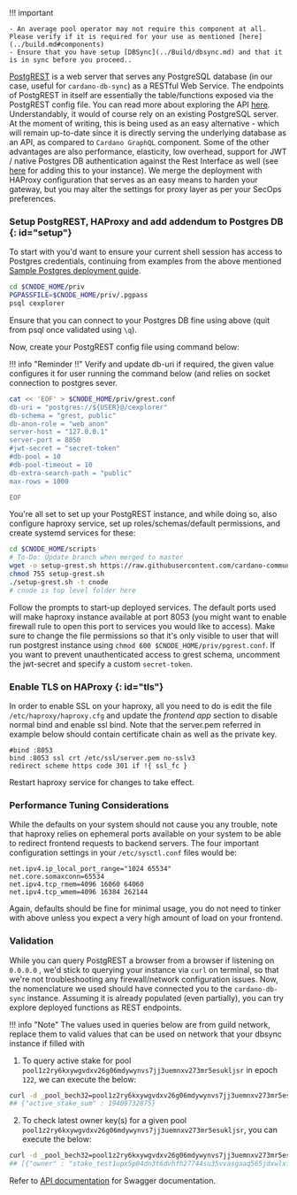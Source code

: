 !!! important

    - An average pool operator may not require this component at all. Please verify if it is required for your use as mentioned [here](../build.md#components)
    - Ensure that you have setup [DBSync](../Build/dbsync.md) and that it is in sync before you proceed..

[PostgREST](https://postgrest.org/en/latest) is a web server that serves any PostgreSQL database (in our case, useful for `cardano-db-sync`) as a RESTful Web Service. The endpoints of PostgREST in itself are essentially the table/functions exposed via the PostgREST config file. You can read more about exploring the API [here](https://postgrest.org/en/latest/api.html). Understandably, it would of course rely on an existing PostgreSQL server. At the moment of writing, this is being used as an easy alternative - which will remain up-to-date since it is directly serving the underlying database as an API, as compared to `Cardano GraphQL` component. Some of the other advantages are also performance, elasticity, low overhead, support for JWT / native Postgres DB authentication against the Rest Interface as well (see [here](https://postgrest.org/en/latest/tutorials/tut1.html) for adding this to your instance). We merge the deployment with HAProxy configuration that serves as an easy means to harden your gateway, but you may alter the settings for proxy layer as per your SecOps preferences.

### Setup PostgREST, HAProxy and add addendum to Postgres DB {: id="setup"}

To start with you'd want to ensure your current shell session has access to Postgres credentials, continuing from examples from the above mentioned [Sample Postgres deployment guide](../Appendix/postgres.md).

``` bash
cd $CNODE_HOME/priv
PGPASSFILE=$CNODE_HOME/priv/.pgpass
psql cexplorer
```

Ensure that you can connect to your Postgres DB fine using above (quit from psql once validated using `\q`).

Now, create your PostgREST config file using command below:

!!! info "Reminder !!"
    Verify and update db-uri if required, the given value configures it for user running the command below (and relies on socket connection to postgres sever.

``` bash
cat << 'EOF' > $CNODE_HOME/priv/grest.conf
db-uri = "postgres://${USER}@/cexplorer"
db-schema = "grest, public"
db-anon-role = "web_anon"
server-host = "127.0.0.1"
server-port = 8050
#jwt-secret = "secret-token"
#db-pool = 10
#db-pool-timeout = 10
db-extra-search-path = "public"
max-rows = 1000

EOF

```

You're all set to set up your PostgREST instance, and while doing so, also configure haproxy service, set up roles/schemas/default permissions, and create systemd services for these:

``` bash
cd $CNODE_HOME/scripts
# To-Do: Update branch when merged to master
wget -o setup-grest.sh https://raw.githubusercontent.com/cardano-community/guild-operators/alpha/scripts/grest-helper-scripts/setup-grest.sh
chmod 755 setup-grest.sh
./setup-grest.sh -t cnode
# cnode is top level folder here
```

Follow the prompts to start-up deployed services. The default ports used will make haproxy instance available at port 8053 (you might want to enable firewall rule to open this port to services you would like to access). Make sure to change the file permissions so that it's only visible to user that will run postgrest instance using `chmod 600 $CNODE_HOME/priv/pgrest.conf`. If you want to prevent unauthenticated access to grest schema, uncomment the jwt-secret and specify a custom `secret-token`.

### Enable TLS on HAProxy {: id="tls"}

In order to enable SSL on your haproxy, all you need to do is edit the file `/etc/haproxy/haproxy.cfg` and update the *frontend app* section to disable normal bind and enable ssl bind. Note that the server.pem referred in example below should contain certificate chain as well as the private key.

```
#bind :8053
bind :8053 ssl crt /etc/ssl/server.pem no-sslv3
redirect scheme https code 301 if !{ ssl_fc }
```
Restart haproxy service for changes to take effect.

### Performance Tuning Considerations

While the defaults on your system should not cause you any trouble, note that haproxy relies on ephemeral ports available on your system to be able to redirect frontend requests to backend servers. The four important configuration settings in your `/etc/sysctl.conf` files would be:

```
net.ipv4.ip_local_port_range="1024 65534"
net.core.somaxconn=65534
net.ipv4.tcp_rmem=4096 16060 64060
net.ipv4.tcp_wmem=4096 16384 262144
```
Again, defaults should be fine for minimal usage, you do not need to tinker with above unless you expect a very high amount of load on your frontend.

### Validation

While you can query PostgREST a browser from a browser if listening on `0.0.0.0` , we'd stick to querying your instance via `curl` on terminal, so that we're not troubleshooting any firewall/network configuration issues. Now, the nomenclature we used should have connected you to the `cardano-db-sync` instance. Assuming it is already populated (even partially), you can try explore deployed functions as REST endpoints.

!!! info "Note"
    The values used in queries below are from guild network, replace them to valid values that can be used on network that your dbsync instance if filled with


1. To query active stake for pool `pool1z2ry6kxywgvdxv26g06mdywynvs7jj3uemnxv273mr5esukljsr` in epoch `122`, we can execute the below:
``` bash
curl -d _pool_bech32=pool1z2ry6kxywgvdxv26g06mdywynvs7jj3uemnxv273mr5esukljsr -d _epoch_no=122 -s http://localhost:8053/rpc/pool_active_stake
## {"active_stake_sum" : 19409732875}
```

2. To check latest owner key(s) for a given pool `pool1z2ry6kxywgvdxv26g06mdywynvs7jj3uemnxv273mr5esukljsr`, you can execute the below:
``` bash
curl -d _pool_bech32=pool1z2ry6kxywgvdxv26g06mdywynvs7jj3uemnxv273mr5esukljsr -s http://localhost:8050/rpc/pool_owners
## [{"owner" : "stake_test1upx5p04dn3t6dvhfh27744su35vvasgaaq565jdxwlxfq5sdjwksw"}, {"owner" : "stake_test1uqak99cgtrtpean8wqwp7d9taaqkt9gkkxga05m5azcg27chnzfry"}]
```

Refer to [API documentation](grestspecs.md) for Swagger documentation.
